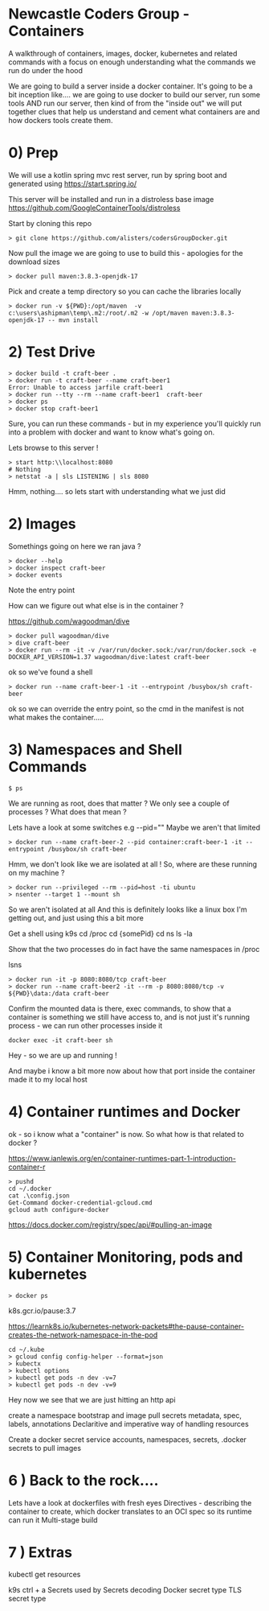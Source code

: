 
# Newcastle Coders Group - Containers

A walkthrough of containers, images, docker, kubernetes and related commands with a focus on enough understanding what the commands we run do under the hood

We are going to build a server inside a docker container. 
It's going to be a bit inception like.... we are going to use docker to build our server, run some tools AND run our server, then kind of from the "inside out" we will put together clues that help us understand and cement what containers are and how dockers tools create them. 

# 0) Prep

We will use a kotlin spring mvc rest server, run by spring boot and generated using 
https://start.spring.io/

This server will be installed and run in a distroless base image  
https://github.com/GoogleContainerTools/distroless

Start by cloning this repo
``` 
> git clone https://github.com/alisters/codersGroupDocker.git
```

Now pull the image we are going to use to build this - apologies for the download sizes
```
> docker pull maven:3.8.3-openjdk-17
```
Pick and create a temp directory so you can cache the libraries locally
```
> docker run -v ${PWD}:/opt/maven  -v c:\users\ashipman\temp\.m2:/root/.m2 -w /opt/maven maven:3.8.3-openjdk-17 -- mvn install
```

# 2) Test Drive
```
> docker build -t craft-beer .
> docker run -t craft-beer --name craft-beer1
Error: Unable to access jarfile craft-beer1
> docker run --tty --rm --name craft-beer1  craft-beer
> docker ps
> docker stop craft-beer1
```

Sure, you can run these commands - but in my experience you'll quickly run into a problem with docker and want to know what's going on. 

Lets browse to this server !
``` 
> start http:\\localhost:8080 
# Nothing
> netstat -a | sls LISTENING | sls 8080
```

Hmm, nothing.... so lets start with understanding what we just did

# 2) Images

Somethings going on here we ran java ?

```
> docker --help
> docker inspect craft-beer
> docker events
```

Note the entry point

How can we figure out what else is in the container ?

https://github.com/wagoodman/dive

```
> docker pull wagoodman/dive
> dive craft-beer
> docker run --rm -it -v /var/run/docker.sock:/var/run/docker.sock -e DOCKER_API_VERSION=1.37 wagoodman/dive:latest craft-beer
```

ok so we've found a shell
```
> docker run --name craft-beer-1 -it --entrypoint /busybox/sh craft-beer
```

ok so we can override the entry point, so the cmd in the manifest is not what makes the container.....
 

# 3) Namespaces and Shell Commands
```
$ ps
```

We are running as root, does that matter ?
We only see a couple of processes ? What does that mean ?


Lets have a look at some switches e.g --pid=""
Maybe we aren't that limited

```
> docker run --name craft-beer-2 --pid container:craft-beer-1 -it --entrypoint /busybox/sh craft-beer
```
Hmm, we don't look like we are isolated at all !
So, where are these running on my machine ?  

```
> docker run --privileged --rm --pid=host -ti ubuntu
> nsenter --target 1 --mount sh
```
So we aren't isolated at all
And this is definitely looks like a linux box
I'm getting out, and just using this a bit more

Get a shell using k9s
cd /proc
cd {somePid}
cd ns
ls -la

Show that the two processes do in fact have the same namespaces in /proc

lsns
  

```
> docker run -it -p 8080:8080/tcp craft-beer
> docker run --name craft-beer2 -it --rm -p 8080:8080/tcp -v ${PWD}\data:/data craft-beer
```
Confirm the mounted data is there, exec commands, to show that a container is something we still have access to, and is not just it's running process - we can run other processes inside it
```
docker exec -it craft-beer sh
```

Hey - so we are up and running !

And maybe i know a bit more now about how that port inside the container made it
to my local host
 

# 4) Container runtimes and Docker

ok - so i know what a "container" is now. So what how is that related to docker ?

https://www.ianlewis.org/en/container-runtimes-part-1-introduction-container-r


```
> pushd
cd ~/.docker
cat .\config.json
Get-Command docker-credential-gcloud.cmd
gcloud auth configure-docker
```

https://docs.docker.com/registry/spec/api/#pulling-an-image

# 5) Container Monitoring, pods and kubernetes


```
> docker ps
```
k8s.gcr.io/pause:3.7

https://learnk8s.io/kubernetes-network-packets#the-pause-container-creates-the-network-namespace-in-the-pod

```
cd ~/.kube
> gcloud config config-helper --format=json
> kubectx
> kubectl options
> kubectl get pods -n dev -v=7
> kubectl get pods -n dev -v=9
```

Hey now we see that we are just hitting an http api

create a namespace
bootstrap and image pull secrets
metadata, spec, labels, annotations
Declaritive and imperative way of handling resources

Create a docker secret
service accounts, namespaces, secrets, .docker secrets to pull images


# 6 ) Back to the rock....
Lets have a look at dockerfiles with fresh eyes
Directives - describing the container to create, which docker translates to an OCI spec so its runtime can run it
Multi-stage build


# 7 ) Extras


kubectl get resources

k9s ctrl + a
Secrets used by
Secrets decoding
Docker secret type
TLS secret type